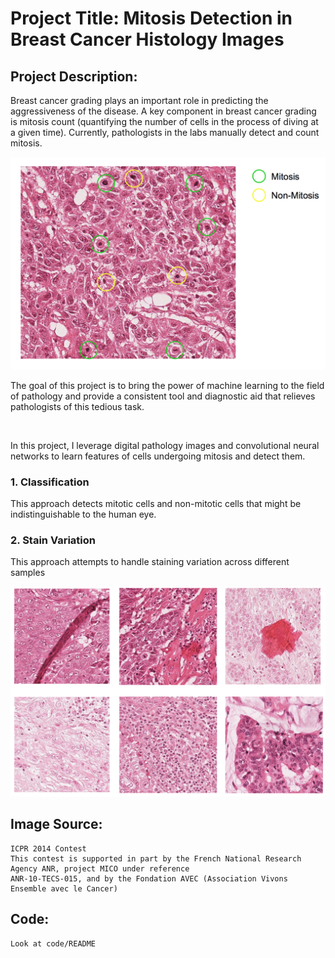 # Project Title: Mitosis Detection in Breast Cancer Histology Images

## Project Description:
Breast cancer grading plays an important role in predicting the aggressiveness of the disease. A key component in breast cancer grading is mitosis count (quantifying the number of cells in the process of diving at a given time). Currently, pathologists in the labs manually detect and count mitosis.

![Example of a histology slide that contains Mitotic & Non-mitotic Cells](code/images/mitosis.png)

The goal of this project is to bring the power of machine learning to the field of pathology and provide a consistent tool and diagnostic aid that relieves pathologists of this tedious task. 

<br />

In this project, I leverage digital pathology images and convolutional neural networks to learn features of cells undergoing mitosis and detect them.

### 1. Classification
This approach detects mitotic cells and non-mitotic cells that might be indistinguishable to the human eye.

### 2. Stain Variation
This approach attempts to handle staining variation across different samples

![Examples of staining variation within the dataset](code/images/stain.png)
<br />

## Image Source:
    ICPR 2014 Contest
    This contest is supported in part by the French National Research Agency ANR, project MICO under reference
    ANR-10-TECS-015, and by the Fondation AVEC (Association Vivons Ensemble avec le Cancer)

## Code:
    Look at code/README
